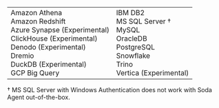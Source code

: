 <table>
  <tr>
    <td>Amazon Athena<br /> Amazon Redshift<br />  Azure Synapse (Experimental)<br /> ClickHouse (Experimental)<br /> Denodo (Experimental)<br /> Dremio <br /> DuckDB (Experimental)<br />GCP Big Query</td>
    <td>IBM DB2<br /> MS SQL Server †<br /> MySQL<br > OracleDB<br />PostgreSQL<br /> Snowflake<br /> Trino<br /> Vertica (Experimental) </td>
  </tr>
</table>
† MS SQL Server with Windows Authentication does not work with Soda Agent out-of-the-box.
